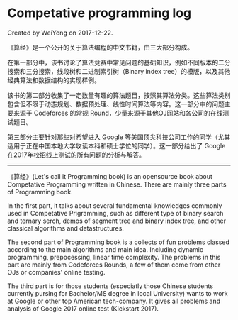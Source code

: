 # Competative programming log

Created by WeiYong on 2017-12-22.

《算经》是一个公开的关于算法编程的中文书籍，由三大部分构成。

在第一部分中，该书讨论了算法竞赛中常见问题的基础知识，例如不同版本的二分搜索和三分搜索，线段树和二进制索引树（Binary index tree）的模版，以及其他经典算法和数据结构的实现样例。

该书的第二部分收集了一定数量有趣的算法题目，按照其算法分类。这些算法类别包含但不限于动态规划、数据预处理、线性时间算法等内容。这一部分中的问题主要来源于 Codeforces 的常规 Round，少量来源于其他OJ网站和各公司的在线测试题目。

第三部分主要针对那些对希望进入 Google 等美国顶尖科技公司工作的同学（尤其适用于正在中国本地大学攻读本科和硕士学位的同学）。这一部分给出了 Google 在2017年校招线上测试的所有问题的分析与解答。

----------------------------------------------------------------------------------------------------------------------

《算经》(Let's call it Programming book) is an opensource book about Competative Programming written in Chinese. There are mainly three parts of Programming book.

In the first part, it talks about several fundamental knowledges commonly used in Competative Prigramming, such as different type of binary search and ternary serch, demos of segment tree and binary index tree, and other classical algorithms and datastructures.

The second part of Programming book is a collects of fun problems classed according to the main algorithms and main idea. Including dynamic programming, prepocessing, linear time complexity. The problems in this part are mainly from Codeforces Rounds, a few of them come from other OJs or companies' online testing.

The third part is for those students (especiatly those Chinese students currently pursing for Bachelor/MS degree in local University) wants to work at Google or other top American tech-company. It gives all problems and analysis of Google 2017 online test (Kickstart 2017).

